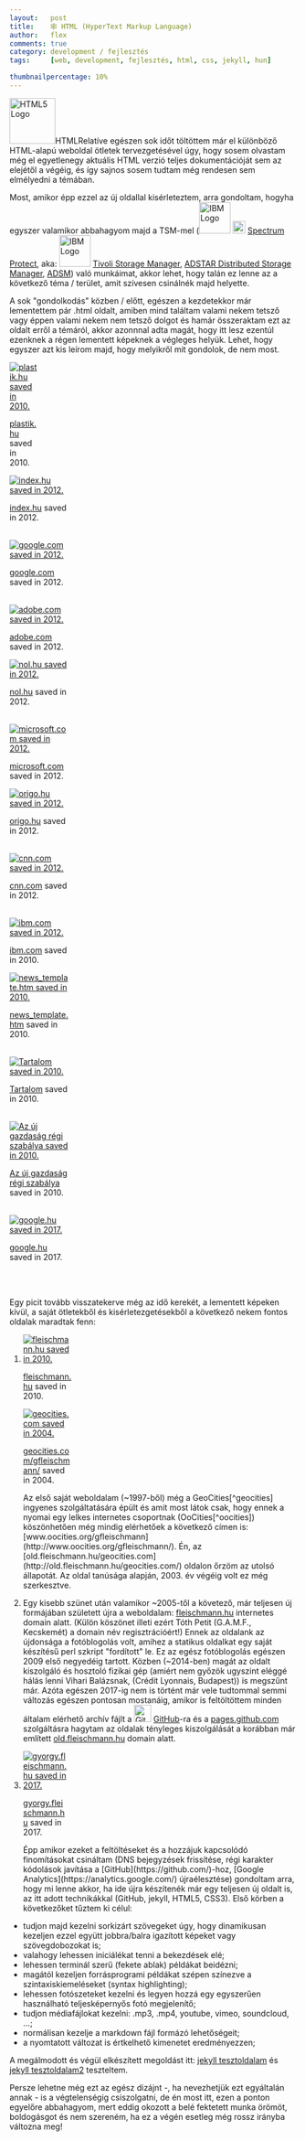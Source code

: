 ```yaml
---
layout:   post
title:    🕸 HTML (HyperText Markup Language)
author:   flex
comments: true
category: development / fejlesztés
tags:     [web, development, fejlesztés, html, css, jekyll, hun]

thumbnailpercentage: 10%
---
```


<span class="initial"><img class="inline" src="https://www.w3.org/html/logo/downloads/HTML5_Logo_512.png" alt="HTML5 Logo" style="width:80px;">HTML</span>Relatíve egészen sok időt töltöttem már el különböző HTML-alapú weboldal ötletek tervezgetésével úgy, hogy sosem olvastam még el egyetlenegy aktuális HTML verzió teljes dokumentációját sem az elejétől a végéig, és így sajnos sosem tudtam még rendesen sem elmélyedni a témában.

<!-- break -->

Most, amikor épp ezzel az új oldallal kisérleteztem, arra gondoltam, hogyha egyszer valamikor abbahagyom majd a TSM-mel (<a href="https://www.ibm.com/"><img class="inline" src="images/IBM_logo.jpg" alt="IBM Logo" style="width: 55px;"></a> <a href="https://www.ibm.com/us-en/marketplace/data-protection-and-recovery"><img class="inline" src="images/SpectrumProtect.png" alt="IBM Spectrum Protect Logo" style="width: 22px;"></a> <a href="https://www.ibm.com/us-en/marketplace/data-protection-and-recovery">Spectrum Protect</a>, aka: <a href="https://www.ibm.com/"><img class="inline" src="https://s-media-cache-ak0.pinimg.com/originals/f2/c2/e2/f2c2e2b63af6ffe5ddfff5a2557bfee6.jpg" alt="IBM Logo" style="width: 55px;"></a> <a href="https://en.wikipedia.org/wiki/IBM_Tivoli_Storage_Manager">Tivoli Storage Manager</a>, <a href="https://en.wikipedia.org/wiki/IBM_Tivoli_Storage_Manager">ADSTAR Distributed Storage Manager</a>, <a href="https://en.wikipedia.org/wiki/IBM_Tivoli_Storage_Manager">ADSM</a>) való munkáimat, akkor lehet, hogy talán ez lenne az a következő téma / terület, amit szívesen csinálnék majd helyette.

A sok "gondolkodás" közben / előtt, egészen a kezdetekkor már lementettem pár .html oldalt, amiben mind találtam valami nekem tetsző vagy éppen valami nekem nem tetsző dolgot és hamár összeraktam ezt az oldalt erről a témáról, akkor azonnnal adta magát, hogy itt lesz ezentúl ezenknek a régen lementett képeknek a végleges helyük. Lehet, hogy egyszer azt kis leírom majd, hogy melyikről mit gondolok, de nem most.

<div>

<div class="leftbox" style="width: 10%;"><a href="http://plastik.hu/"><img class="shadow" src="images/html/plastik_media_(20100518).png" alt="plastik.hu saved in 2010." title="plastik.hu saved in 2010."/></a><p class="phototext"><a href="http://plastik.hu/">plastik.hu</a> saved in 2010.</p></div>

<div class="leftbox" style="width: 20%;"><a href="http://index.hu/"><img class="shadow" src="images/html/Index_(20120331).png" alt="index.hu saved in 2012." title="index.hu saved in 2012."/></a><p class="phototext"><a href="http://index.hu/">index.hu</a> saved in 2012.<br><br></p>
<a href="http://google.com/"><img class="shadow" src="images/html/Google_(20120331).png" alt="google.com saved in 2012." title="google.com saved in 2012."/></a><p class="phototext"><a href="http://google.com/">google.com</a> saved in 2012.<br><br></p>
<a href="http://adobe.com/"><img class="shadow" src="images/html/Adobe_(20120331).png" alt="adobe.com saved in 2012." title="adobe.com saved in 2012."/></a><p class="phototext"><a href="http://adobe.com/">adobe.com</a> saved in 2012.</p>
</div>

<div class="leftbox" style="width: 21%;"><a href="http://nol.hu/"><img class="shadow" src="images/html/Nepszabadsag_(20120331).png" alt="nol.hu saved in 2012." title="nol.hu saved in 2012."/></a><p class="phototext"><a href="http://nol.hu/">nol.hu</a> saved in 2012.<br><br></p>
<a href="http://microsoft.com/"><img class="shadow" src="images/html/Microsoft_Corporation-Software,_Smartphones,_Online,_Games,_Cloud_Computing,_IT_Business_Technology,_Downloads_(20120331).png" alt="microsoft.com saved in 2012." title="microsoft.com saved in 2012."/></a><p class="phototext"><a href="http://microsoft.com/">microsoft.com</a> saved in 2012.</p>
</div>

<div class="leftbox" style="width: 20%;"><a href="http://origo.hu/"><img class="shadow" src="images/html/origo_(20120331).png" alt="origo.hu saved in 2012." title="origo.hu saved in 2010."/></a><p class="phototext"><a href="http://origo.hu/">origo.hu</a> saved in 2012.<br><br></p>
<a href="http://cnn.com/"><img class="shadow" src="images/html/CNN.com_International_-_Breaking,_World,_Business,_Sports,_Entertainment_and_Video_News_(20120331).png" alt="cnn.com saved in 2012." title="cnn.com saved in 2012."/></a><p class="phototext"><a href="http://cnn.com/">cnn.com</a> saved in 2012.<br><br></p>
<a href="http://ibm.com/"><img class="shadow" src="images/html/IBM_-_United_States_(20120331).png" alt="ibm.com saved in 2012." title="ibm.com save	d in 2012."/></a><p class="phototext"><a href="http://ibm.com/">ibm.com</a> saved in 2010.</p>
</div>

<div class="leftbox" style="width: 21%;"><a href="http://old.fleischmann.hu/geocities.com/html/news_template.htm"><img class="shadow" src="images/html/Gyurci-Flex's_NEWS_page_(20100518).png" alt="news_template.htm saved in 2010." title="news_template.htm saved in 2010."/></a><p class="phototext"><a href="http://old.fleischmann.hu/geocities.com/html/news_template.htm">news_template.htm</a> saved in 2010.<br><br></p>
<a href="http://old.fleischmann.hu/geocities.com/html/mybook/tartalom.htm"><img class="shadow" src="images/html/Az_en_konyvem_- _Tartalom_(2017-11-22).png" alt="Tartalom saved in 2010." title="Tartalom saved in 2010."/></a><p class="phototext"><a href="http://old.fleischmann.hu/geocities.com/html/mybook/tartalom.htm">Tartalom</a> saved in 2010.<br><br></p>
<a href="http://old.fleischmann.hu/geocities.com/html/mybook/az_uj_gazdasag_regi_szabalya.htm"><img class="shadow" src="images/html/Az_en_konyvem_-_Az_uj_gazdasag_regi_szabalya_(2017-11-22).png" alt="Az új gazdaság régi szabálya saved in 2010." title="Az új gazdaság régi szabálya saved in 2010."/></a><p class="phototext"><a href="http://old.fleischmann.hu/geocities.com/html/mybook/az_uj_gazdasag_regi_szabalya.htm">Az új gazdaság régi szabálya</a> saved in 2010.<br><br></p>
<a href="http://google.hu/"><img class="shadow" src="images/html/Google_(2017-12-20).png" alt="google.hu saved in 2017." title="google.hu saved in 2017."/></a><p class="phototext"><a href="http://google.com/">google.hu</a> saved in 2017.<br><br></p>
</div>

</div>

<br style="clear: both;">

Egy picit tovább visszatekerve még az idő kerekét, a lementett képeken kívül, a saját ötletekből és kisérletezgetésekből a következő nekem fontos oldalak maradtak fenn:

1. <div class="rightbox" style="width: 18%;"><a href="http://old.fleischmann.hu/"><img class="shadow" src="images/html/FLEISCHMANN.HU_Tartalom-Contents_(20100518).png" alt="fleischmann.hu saved in 2010." title="fleischmann.hu saved in 2010."/></a><p class="phototext"><a href="http://old.fleischmann.hu/">fleischmann.hu</a> saved in 2010.</p></div><div class="rightbox" style="width: 18%;"><a href="http://old.fleischmann.hu/geocities.com/"><img class="shadow" src="images/html/geominihp20040407.jpg" alt="geocities.com saved in 2004." title="geocities.com saved in 2004."/></a><p class="phototext"><a href="http://old.fleischmann.hu/geocities.com/">geocities.com/gfleischmann/</a> saved in 2004.</p></div> Az első saját weboldalam (~1997-ből) még a GeoCities[^geocities] ingyenes szolgáltatására épült és amit most látok csak, hogy ennek a nyomai egy lelkes internetes csoportnak (OoCities[^oocities]) köszönhetően még mindig elérhetőek a következő címen is: [www.oocities.org/gfleischmann](http://www.oocities.org/gfleischmann/). Én, az [old.fleischmann.hu/geocities.com](http://old.fleischmann.hu/geocities.com/) oldalon őrzöm az utolsó állapotát. Az oldal tanúsága alapján, 2003. év végéig volt ez még szerkesztve.

2. Egy kisebb szünet után valamikor ~2005-től a követező, már teljesen új formájában született újra a weboldalam: [fleischmann.hu](http://old.fleischmann.hu/) internetes domain alatt. (Külön köszönet illeti ezért Tóth Petit (G.A.M.F., Kecskemét) a domain név regisztrációért!) Ennek az oldalank az újdonsága a fotóblogolás volt, amihez a statikus oldalkat egy saját készítésű perl szkript "fordított" le. Ez az egész fotóblogolás egészen 2009 első negyedéig tartott. Közben (~2014-ben) magát az oldalt kiszolgáló és hosztoló fizikai gép (amiért nem győzök ugyszint eléggé hálás lenni Vihari Balázsnak, (Crédit Lyonnais, Budapest)) is megszűnt már. Azóta egészen 2017-ig nem is történt már vele tudtommal semmi változás egészen pontosan mostanáig, amikor is feltöltöttem minden általam elérhető archív fájlt a <a href="https://github.com/"><img class="inline" src="https://github.com/fluidicon.png" alt="GitHub Logo" style="width:30px;"></a> <a href="https://github.com/">GitHub</a>-ra és a [pages.github.com](http://pages.github.com/) szolgáltásra hagytam az oldalak tényleges kiszolgálását a korábban már említett [old.fleischmann.hu](http://old.fleischmann.hu/) domain alatt.

3. <div class="rightbox" style="width: 16%;"><a href="http://gyorgy.fleischmann.hu/"><img class="shadow" src="images/html/HTML_(HyperText_Markup_Language)_2017_-_gyorgy.fleischmann.hu_(2017-11-22).png" alt="gyorgy.fleischmann.hu saved in 2017." title="gyorgyfleischmann.hu saved in 2017."/></a><p class="phototext"><a href="http://gyorgy.fleischmann.hu/">gyorgy.fleischmann.hu</a> saved in 2017.</p></div>Épp amikor ezeket a feltöltéseket és a hozzájuk kapcsolódó finomításokat csináltam (DNS bejegyzések frissítése, régi karakter kódolások javítása a [GitHub](https://github.com/)-hoz, [Google Analytics](https://analytics.google.com/) újraélesztése) gondoltam arra, hogy mi lenne akkor, ha ide újra készítenék már egy teljesen új oldalt is, az itt adott technikákkal (GitHub, jekyll, HTML5, CSS3). Első körben a következőket tűztem ki célul:
* tudjon majd kezelni sorkizárt szövegeket úgy, hogy dinamikusan kezeljen ezzel együtt jobbra/balra igazított képeket vagy szövegdobozokat is;
* valahogy lehessen iniciálékat tenni a bekezdések elé;
* lehessen terminál szerű (fekete ablak) példákat beidézni;
* magától kezeljen forrásprogrami példákat szépen színezve a szintaxiskiemeléseket (syntax highlighting);
* lehessen fotószeteket kezelni és legyen hozzá egy egyszerűen használható teljesképernyős fotó megjelenítő;
* tudjon médiafájlokat kezelni: .mp3, .mp4, youtube, vimeo, soundcloud, ...;
* normálisan kezelje a markdown fájl formázó lehetőségeit;
* a nyomtatott változat is értkelhető kimenetet eredményezzen; 

A megálmodott és végül elkészített megoldást itt: [jekyll tesztoldalam](jekyll_test_page.html) és [jekyll tesztoldalam2](jekyll-big-test_page.html) teszteltem.

Persze lehetne még ezt az egész dizájnt -, ha nevezhetjük ezt egyáltalán annak - is a végtelenségig csiszolgatni, de én most itt, ezen a ponton egyelőre abbahagyom, mert eddig okozott a belé fektetett munka örömöt, boldogásgot és nem szereném, ha ez a végén esetleg még rossz irányba változna meg!

[^geocities]: [Yahoo! GeoCities](https://en.wikipedia.org/wiki/Yahoo!_GeoCities) a Wikipedián 
[^oocities]: [OoCities](http://www.oocities.com/)
